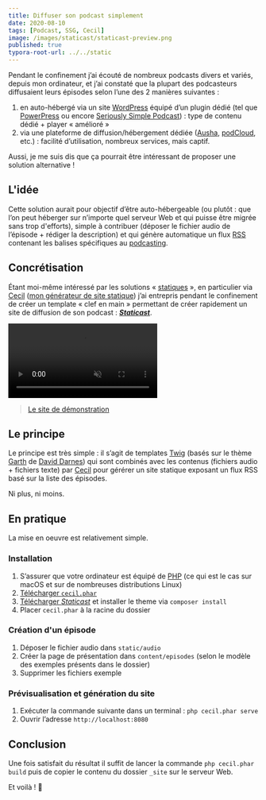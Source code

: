 ```yaml
---
title: Diffuser son podcast simplement
date: 2020-08-10
tags: [Podcast, SSG, Cecil]
image: /images/staticast/staticast-preview.png
published: true
typora-root-url: ../../static
---
```


Pendant le confinement j’ai écouté de nombreux podcasts divers et variés, depuis mon ordinateur, et j’ai constaté que la plupart des podcasteurs diffusaient leurs épisodes selon l’une des 2 manières suivantes :

1. en auto-hébergé via un site [WordPress](https://fr.wordpress.com) équipé d’un plugin dédié (tel que [PowerPress](https://wordpress.org/plugins/powerpress/) ou encore [Seriously Simple Podcast](https://wordpress.org/plugins/seriously-simple-podcasting/)) : type de contenu dédié + player « amélioré »
2. via une plateforme de diffusion/hébergement dédiée ([Ausha](https://fr.ausha.co), [podCloud](https://podcloud.fr/pricing), etc.) : facilité d’utilisation, nombreux services, mais captif.

Aussi, je me suis dis que ça pourrait être intéressant de proposer une solution alternative !
<!-- break -->

## L'idée

Cette solution aurait pour objectif d’être auto-hébergeable (ou plutôt : que l’on peut héberger sur n’importe quel serveur Web et qui puisse être migrée sans trop d'efforts), simple à contribuer (déposer le fichier audio de l’épisode + rédiger la description) et qui génère automatique un flux [RSS](https://fr.m.wikipedia.org/wiki/RSS) contenant les balises spécifiques au [podcasting](https://fr.m.wikipedia.org/wiki/Podcasting).

## Concrétisation

Étant moi-même intéressé par les solutions « [statiques](https://arnaudligny.fr/talks/le-statique-c-est-fantastique/) », en particulier via [Cecil](https://arnaudligny.fr/tags/cecil/) ([mon générateur de site statique](https://arnaudligny.fr/blog/cecil-mon-generateur-de-site-statique/)) j’ai entrepris pendant le confinement de créer un template « clef en main » permettant de créer rapidement un site de diffusion de son podcast : [***Staticast***](https://github.com/Cecilapp/staticast).

<video autoplay loop muted>
  <source src="/images/staticast/staticast-demo.mp4" type="video/mp4">
</video>

> [Le site de démonstration](https://staticast.netlify.app)

## Le principe

Le principe est très simple : il s’agit de templates [Twig](https://twig.symfony.com/) (basés sur le thème [Garth](https://github.com/daviddarnes/garth) de [David Darnes](https://darn.es/)) qui sont combinés avec les contenus (fichiers audio + fichiers texte) par [Cecil](https://cecil.app) pour gérérer un site statique exposant un flux RSS basé sur la liste des épisodes.

Ni plus, ni moins.

## En pratique

La mise en oeuvre est relativement simple.

### Installation

1. S’assurer que votre ordinateur est équipé de [PHP](https://php.net) (ce qui est le cas sur macOS et sur de nombreuses distributions Linux) 
3. [Télécharger `cecil.phar`](https://github.com/Cecilapp/Cecil/releases/latest/download/cecil.phar)
3. [Télécharger *Staticast*](https://github.com/Cecilapp/staticast/archive/master.zip) et installer le theme via `composer install`
4. Placer `cecil.phar` à la racine du dossier

### Création d'un épisode

1. Déposer le fichier audio dans `static/audio`
2. Créer la page de présentation dans `content/episodes` (selon le modèle des exemples présents dans le dossier)
3. Supprimer les fichiers exemple

### Prévisualisation et génération du site

1. Exécuter la commande suivante dans un terminal : `php cecil.phar serve`
2. Ouvrir l’adresse `http://localhost:8080`

## Conclusion

Une fois satisfait du résultat il suffit de lancer la commande `php cecil.phar build` puis de copier le contenu du dossier `_site` sur le serveur Web.

Et voilà ! 🍾

